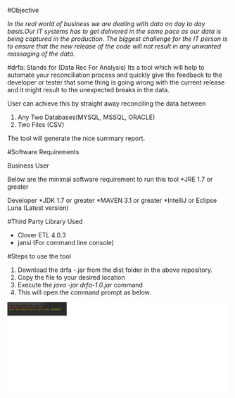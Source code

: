#Objective

_In the real world of business we are dealing with data on day to day basis.Our IT systems has to get delivered in the same pace as our data is being captured in the production. The biggest challenge for the IT person is to ensure that the new release of the code will not result in any unwanted massaging of the data._

#drfa: Stands for (Data Rec For Analysis)
Its a tool which will help to automate your reconciliation process and quickly give the feedback to the developer or tester that some thing is going wrong with the current release and it might result to the unexpected breaks in the data.

User can achieve this by straight away reconciling the data between

1. Any Two Databases(MYSQL, MSSQL, ORACLE)
2. Two Files (CSV)

The tool will generate the nice summary report.

#Software Requirements

Business User

Below are the minimal software requirement to run this tool
*JRE 1.7 or greater

Developer
*JDK 1.7 or greater
*MAVEN 3.1 or greater
*IntelliJ or Eclipse Luna (Latest version)

#Third Party Library Used

* Clover ETL 4.0.3
* jansi (For command line console)

#Steps to use the tool

1. Download the drfa -<version>.jar from the dist folder in the above repository.
2. Copy the file to your desired location
3. Execute the _java -jar drfa-1.0.jar_ command
4. This will open the command prompt as below.

![Select the reconciliation type File or Database](/images/Rectype.png)
